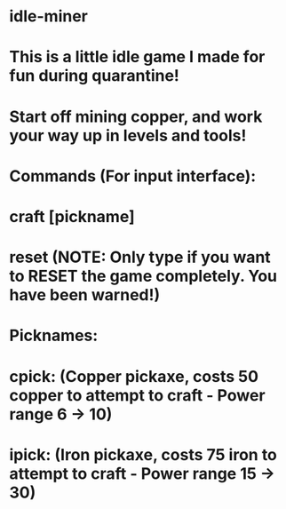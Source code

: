 # idle-miner
# This is a little idle game I made for fun during quarantine!
# Start off mining copper, and work your way up in levels and tools! 
# 
# Commands (For input interface):
#   craft [pickname]
#   reset (NOTE: Only type if you want to RESET the game completely. You have been warned!)
# 
# Picknames:
#   cpick: (Copper pickaxe, costs 50 copper to attempt to craft - Power range 6 -> 10)
#   ipick: (Iron pickaxe, costs 75 iron to attempt to craft - Power range 15 -> 30)
